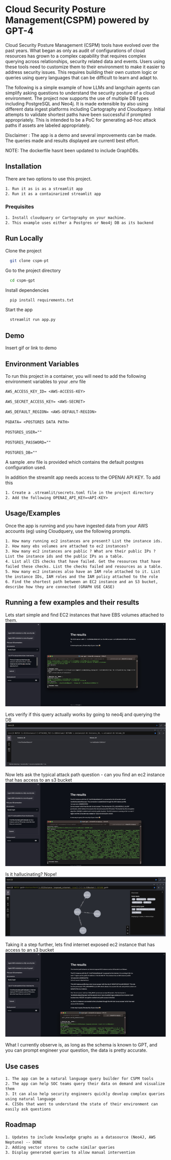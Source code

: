 
# Cloud Security Posture Management(CSPM) powered by GPT-4  

Cloud Security Posture Management (CSPM) tools have evolved over the past years. What began as only as audit of configurations of cloud resources has grown to a complex capability that requires complex querying across relationships, security related data and events. 
Users using these tools need to customize them to their environment to make it easier to address security issues. This requires building their own custom logic or queries using query languages that can be difficult to learn and adapt to. 

The following is a simple example of how LLMs and langchain agents can simplify asking questions to understand the security posture of a cloud environment.  The project now supports the use of multiple DB types including PostgreSQL and Neo4j. It is made extensible by also using different data ingest platforms including Cartography and Cloudquery. Initial attempts to validate shortest paths have been successful if prompted appropriately. This is intended to be a PoC for generating ad-hoc attack paths if assets are labeled appropriately. 

Disclaimer : The app is a demo and several improvements can be made. The queries made and results displayed are currentl best effort. 


NOTE: The dockerfile hasnt been updated to include GraphDBs.   

## Installation

There are two options to use this project. 
    
    1. Run it as is as a streamlit app
    2. Run it as a containarized streamlit app

### Prequisites
    1. Install cloudquery or Cartography on your machine.
    2. This example uses either a Postgres or Neo4j DB as its backend


## Run Locally

Clone the project

```bash
  git clone cspm-pt
```

Go to the project directory

```bash
  cd cspm-gpt
```

Install dependencies

```bash
  pip install requirements.txt
```

Start the app

```bash
  streamlit run app.py
```


## Demo

Insert gif or link to demo


## Environment Variables

To run this project in a container, you will need to add the following environment variables to your .env file

    AWS_ACCESS_KEY_ID= <AWS-ACCESS-KEY>

    AWS_SECRET_ACCESS_KEY= <AWS-SECRET>

    AWS_DEFAULT_REGION= <AWS-DEFAULT-REGION>

    PGDATA= <POSTGRES DATA PATH>

    POSTGRES_USER=""

    POSTGRES_PASSWORD=""

    POSTGRES_DB=""

A sample .env file is provided which contains the default postgres configuration used. 

In addition the streamlit app needs access to the OPENAI API KEY. To add this

    1. Create a .streamlit/secrets.toml file in the project directory
    2. Add the following OPENAI_API_KEY=<API-KEY>

## Usage/Examples
Once the app is running and you have ingested data from your AWS accounts (eg) using Cloudquery, use the following prompts. 

    1. How many running ec2 instances are present? List the instance ids.
    2. How many ebs volumes are attached to ec2 instances? 
    3. How many ec2 instances are public ? What are their public IPs ? List the instance ids and the public IPs as a table.  
    4. List all CIS checks that have failed. Get the resources that have failed these checks. List the checks failed and resources as a table.
    5. How many ec2 instances also have an IAM role attached to it. List the instance IDs, IAM roles and the IAM policy attached to the role
    6. Find the shortest path between an EC2 instance and an S3 bucket, describe how they are connected (GRAPH USE CASE)

## Running a few examples and their results 
Lets start simple and find EC2 instances that have EBS volumes attached to them. 
![ec2-ebs-llm-query](/img/ec2-ebs-example-generated-cypher.jpg?raw=true "Asking GPT to write a query to find EBS volumes attached to EC2 instances")

Lets verify if this query actually works by going to neo4j and querying the DB
![ec2-ebs-verified-query](/img/ec2-ebs-example-graph-verified-cypher-query.jpg?raw=true "Verifying a query to find EBS volumes attached to EC2 instances")

Now lets ask the typical attack path question - can you find an ec2 instance that has access to an s3 bucket
![ec2-s3-llm-query](/img/ec2-s3-example-generated-cypher.jpg?raw=true "Asking GPT to write a query to find EC2 instances with access to S3")

Is it hallucinating? Nope!
![ec2-s3-llm-query](/img/ec2-exposed-s3-example-verified-cypher.jpg?raw=true "Verifying a query to find EC2 instances with access to S3")

Taking it a step further, lets find internet exposed ec2 instance that has access to an s3 bucket
![ec2-s3-llm-query](/img/ec2-exposed-s3-example-generated-cypher.jpg?raw=true "Asking GPT to write a query to find EC2 instances with access to S3")


What I currently observe is, as long as the schema is known to GPT, and you can prompt engineer your question, the data is pretty accurate. 

## Use cases
    1. The app can be a natural language query builder for CSPM tools 
    2. The app can help SOC teams query their data on demand and visualize them 
    3. It can also help security engineers quickly develop complex queries using natural language 
    4. CISOs that want to understand the state of their environment can easily ask questions 
## Roadmap

    1. Updates to include knowledge graphs as a datasource (Neo4J, AWS Neptune) -- DONE 
    2. Adding vector stores to cache similar queries 
    3. Display generated queries to allow manual intervention


